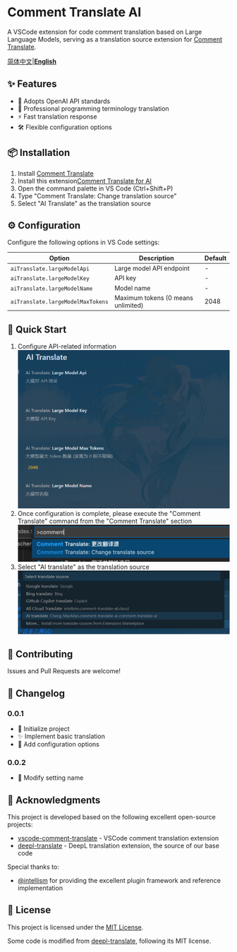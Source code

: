 # Comment Translate AI

A VSCode extension for code comment translation based on Large Language Models, serving as a translation source extension for [Comment Translate](https://github.com/intellism/vscode-comment-translate).

[简体中文](README.md)|[**English**](README_en.md)

## ✨ Features

- 🤖 Adopts OpenAI API standards
- 🎯 Professional programming terminology translation
- ⚡ Fast translation response
- 🛠️ Flexible configuration options

## 📦 Installation

1. Install [Comment Translate](https://github.com/intellism/vscode-comment-translate)
2. Install this extension[Comment Translate for AI](https://marketplace.visualstudio.com/items?itemName=Cheng-MaoMao.ai-powered-comment-translate-extension&ssr=false#overview)
3. Open the command palette in VS Code (Ctrl+Shift+P)
4. Type "Comment Translate: Change translation source"
5. Select "AI Translate" as the translation source

## ⚙️ Configuration

Configure the following options in VS Code settings:

| Option                              | Description                        | Default |
| ----------------------------------- | ---------------------------------- | ------- |
| `aiTranslate.largeModelApi`       | Large model API endpoint           | -       |
| `aiTranslate.largeModelKey`       | API key                            | -       |
| `aiTranslate.largeModelName`      | Model name                         | -       |
| `aiTranslate.largeModelMaxTokens` | Maximum tokens (0 means unlimited) | 2048    |

## 🚀 Quick Start

1. Configure API-related information
   ![配置](./image/setting.png)
2. Once configuration is complete, please execute the "Comment Translate" command from the "Comment Translate" section
   ![换源](./image/change.png)
3. Select "AI translate" as the translation source
   ![选择](./image/select.png)

## 🤝 Contributing

Issues and Pull Requests are welcome!

## 📝 Changelog

### 0.0.1

- 🎉 Initialize project
- ✨ Implement basic translation
- 🔧 Add configuration options

### 0.0.2
- 🔧 Modify setting name

## 🙏 Acknowledgments

This project is developed based on the following excellent open-source projects:

- [vscode-comment-translate](https://github.com/intellism/vscode-comment-translate) - VSCode comment translation extension
- [deepl-translate](https://github.com/intellism/deepl-translate) - DeepL translation extension, the source of our base code

Special thanks to:

- [@intellism](https://github.com/intellism) for providing the excellent plugin framework and reference implementation

## 📄 License

This project is licensed under the [MIT License](LICENSE).

Some code is modified from [deepl-translate](https://github.com/intellism/deepl-translate), following its MIT license.

